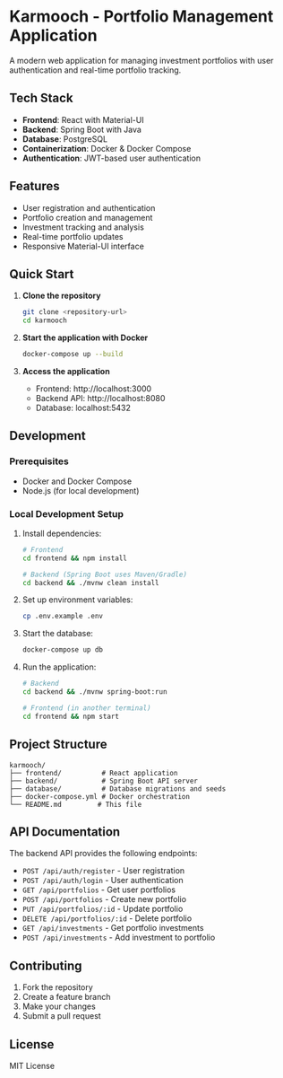 # Karmooch - Portfolio Management Application

A modern web application for managing investment portfolios with user authentication and real-time portfolio tracking.

## Tech Stack

- **Frontend**: React with Material-UI
- **Backend**: Spring Boot with Java
- **Database**: PostgreSQL
- **Containerization**: Docker & Docker Compose
- **Authentication**: JWT-based user authentication

## Features

- User registration and authentication
- Portfolio creation and management
- Investment tracking and analysis
- Real-time portfolio updates
- Responsive Material-UI interface

## Quick Start

1. **Clone the repository**
   ```bash
   git clone <repository-url>
   cd karmooch
   ```

2. **Start the application with Docker**
   ```bash
   docker-compose up --build
   ```

3. **Access the application**
   - Frontend: http://localhost:3000
   - Backend API: http://localhost:8080
   - Database: localhost:5432

## Development

### Prerequisites
- Docker and Docker Compose
- Node.js (for local development)

### Local Development Setup
1. Install dependencies:
   ```bash
   # Frontend
   cd frontend && npm install
   
   # Backend (Spring Boot uses Maven/Gradle)
   cd backend && ./mvnw clean install
   ```

2. Set up environment variables:
   ```bash
   cp .env.example .env
   ```

3. Start the database:
   ```bash
   docker-compose up db
   ```

4. Run the application:
   ```bash
   # Backend
   cd backend && ./mvnw spring-boot:run
   
   # Frontend (in another terminal)
   cd frontend && npm start
   ```

## Project Structure

```
karmooch/
├── frontend/          # React application
├── backend/           # Spring Boot API server
├── database/          # Database migrations and seeds
├── docker-compose.yml # Docker orchestration
└── README.md         # This file
```

## API Documentation

The backend API provides the following endpoints:

- `POST /api/auth/register` - User registration
- `POST /api/auth/login` - User authentication
- `GET /api/portfolios` - Get user portfolios
- `POST /api/portfolios` - Create new portfolio
- `PUT /api/portfolios/:id` - Update portfolio
- `DELETE /api/portfolios/:id` - Delete portfolio
- `GET /api/investments` - Get portfolio investments
- `POST /api/investments` - Add investment to portfolio

## Contributing

1. Fork the repository
2. Create a feature branch
3. Make your changes
4. Submit a pull request

## License

MIT License
